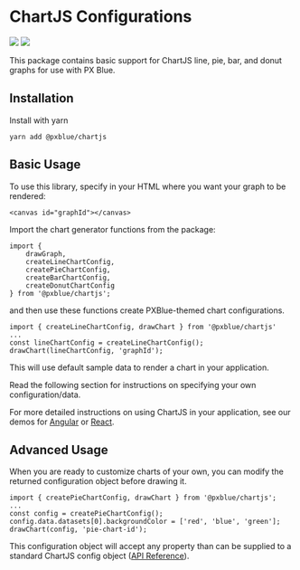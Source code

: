 # ChartJS Configurations
[![](https://img.shields.io/npm/v/@pxblue/chartjs.svg?label=@pxblue/chartjs&style=flat)](https://www.npmjs.com/package/@pxblue/chartjs)
[![](https://img.shields.io/circleci/project/github/pxblue/chartjs/master.svg?style=flat)](https://circleci.com/gh/pxblue/chartjs/tree/master)

This package contains basic support for ChartJS line, pie, bar, and donut graphs for use with PX Blue. 

## Installation
Install with yarn
```
yarn add @pxblue/chartjs
```

## Basic Usage

To use this library, specify in your HTML where you want your graph to be rendered: 
```
<canvas id="graphId"></canvas>
```

Import the chart generator functions from the package:

```
import { 
    drawGraph, 
    createLineChartConfig, 
    createPieChartConfig, 
    createBarChartConfig, 
    createDonutChartConfig
} from '@pxblue/chartjs'; 
```

and then use these functions create PXBlue-themed chart configurations.

```
import { createLineChartConfig, drawChart } from '@pxblue/chartjs'
...
const lineChartConfig = createLineChartConfig();
drawChart(lineChartConfig, 'graphId');
```
This will use default sample data to render a chart in your application.  

Read the following section for instructions on specifying your own configuration/data.

For more detailed instructions on using ChartJS in your application, see our demos for [Angular](https://stackblitz.com/github/pxblue/chartjs/tree/master/angular-demo) or [React](https://codesandbox.io/s/github/pxblue/chartjs/tree/master/react-demo).

## Advanced Usage
When you are ready to customize charts of your own, you can modify the returned configuration object before drawing it. 

```
import { createPieChartConfig, drawChart } from '@pxblue/chartjs';
...
const config = createPieChartConfig();
config.data.datasets[0].backgroundColor = ['red', 'blue', 'green'];
drawChart(config, 'pie-chart-id');

```
This configuration object will accept any property than can be supplied to a standard ChartJS config object ([API Reference](https://www.chartjs.org/docs/latest/)).

